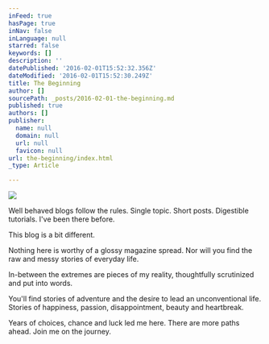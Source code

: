 ```yaml
---
inFeed: true
hasPage: true
inNav: false
inLanguage: null
starred: false
keywords: []
description: ''
datePublished: '2016-02-01T15:52:32.356Z'
dateModified: '2016-02-01T15:52:30.249Z'
title: The Beginning
author: []
sourcePath: _posts/2016-02-01-the-beginning.md
published: true
authors: []
publisher:
  name: null
  domain: null
  url: null
  favicon: null
url: the-beginning/index.html
_type: Article

---
```

![](https://the-grid-user-content.s3-us-west-2.amazonaws.com/ea89eb59-cc41-4b44-8a28-d15ba3525303.jpg)

Well behaved blogs follow the rules. Single topic. Short posts. Digestible tutorials. I've been there before.

This blog is a bit different.

Nothing here is worthy of a glossy magazine spread. Nor will you find the raw and messy stories of everyday life.

In-between the extremes are pieces of my reality, thoughtfully scrutinized and put into words.

You'll find stories of adventure and the desire to lead an 
unconventional life. Stories of happiness, passion, disappointment, 
beauty and heartbreak.

Years of choices, chance and luck led me here. There are more paths ahead. Join me on the journey.